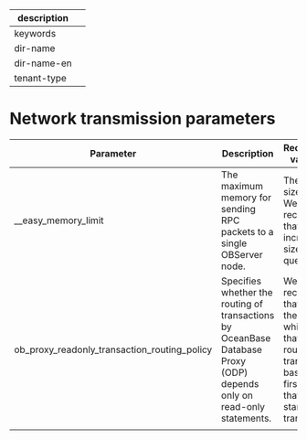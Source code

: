|description||
|---|---|
|keywords||
|dir-name||
|dir-name-en||
|tenant-type||

# Network transmission parameters

| Parameter | Description | Recommended value/range |
|----------------------------------------------|---------------------------------|--------------------------------------------------|
| __easy_memory_limit | The maximum memory for sending RPC packets to a single OBServer node. | The default size is 4 GB. We recommend that you increase the size for large queries. |
| ob_proxy_readonly_transaction_routing_policy | Specifies whether the routing of transactions by OceanBase Database Proxy (ODP) depends only on read-only statements. | We recommend that you use the value False, which specifies that ODP routes a transaction based on the first statement that actually starts the transaction. |
|  |

